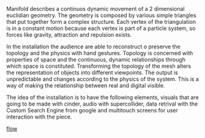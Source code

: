 Manifold describes a continuos dynamic movement of a 2 dimensional euclidian geometry. The geometry is composed by various simple triangles that put together form a complex structure. Each vertex of the triangulation is in a constant motion because each vertex is part of a particle system, so forces like gravity, attraction and repulsion exists. 

In the installation the audience are able to reconstruct o preserve the topology and the physics with hand gestures. Topology is concerned with properties of space and the continuous, dynamic relationships through which space is constituted. Transforming the topology of the mesh alters the representation of objects into different viewpoints. The output is unpredictable and changes according to the physics of the system. This is a way of making the relationship between real and digital visible.

The idea of the installation is to have the following elements, visuals that are going to be made with cinder, audio with supercollider, data retrival with the Custom Search Engine from google and  multitouch screens for user interaction with the piece.

[flow](../../project_images/info.png "info")

